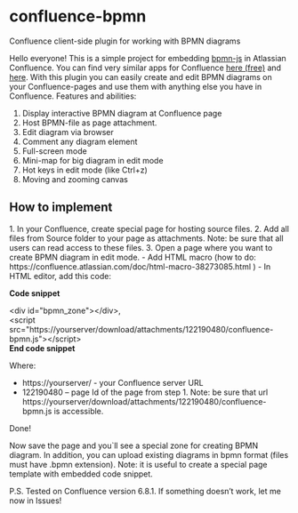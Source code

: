 # confluence-bpmn
Confluence client-side plugin for working with BPMN diagrams


Hello everyone!
This is a simple project for embedding <a href="https://github.com/bpmn-io/bpmn-js">bpmn-js</a> in Atlassian Confluence. You can find very similar apps for Confluence <a href="https://marketplace.atlassian.com/apps/1215543/bpmn-modeler-free?hosting=server&tab=overview">here (free)</a> and <a href="https://marketplace.atlassian.com/apps/1219284/bpmn-modeler-enterprise?hosting=datacenter&tab=overview">here</a>.
With this plugin you can easily create and edit BPMN diagrams on your Confluence-pages and use them with anything else you have in Confluence.
Features and abilities:
1. Display interactive BPMN diagram at Confluence page
2. Host BPMN-file as page attachment.
3. Edit diagram via browser
4. Comment any diagram element
5. Full-screen mode
6. Mini-map for big diagram in edit mode
7. Hot keys in edit mode (like Ctrl+z)
8. Moving and zooming canvas

<h2>How to implement</h2>
1. In your Confluence, create special page for hosting source files.
2. Add all files from Source folder to your page as attachments.
Note: be sure that all users can read access to these files.
3. Open a page where you want to create BPMN diagram in edit mode.
- Add HTML macro (how to do: https://confluence.atlassian.com/doc/html-macro-38273085.html )
- In HTML editor, add this code:

<b>Code snippet</b>

&lt;div id=&quot;bpmn_zone&quot;&gt;&lt;/div&gt;,</br>
&lt;script src=&quot;https://yourserver/download/attachments/122190480/confluence-bpmn.js&quot;&gt;&lt;/script&gt;</br>
<b>End code snippet</b>

Where:
-	https://yourserver/ - your Confluence server URL
-	122190480 – page Id of the page from step 1.
Note: be sure that url https://yourserver/download/attachments/122190480/confluence-bpmn.js is accessible. 

Done!

Now save the page and you`ll see a special zone for creating BPMN diagram.
In addition, you can upload existing diagrams in bpmn format (files must have .bpmn extension).
Note: it is useful to create a special page template with embedded code snippet.

P.S. Tested on Confluence version 6.8.1. If something doesn’t work, let me now in Issues!


